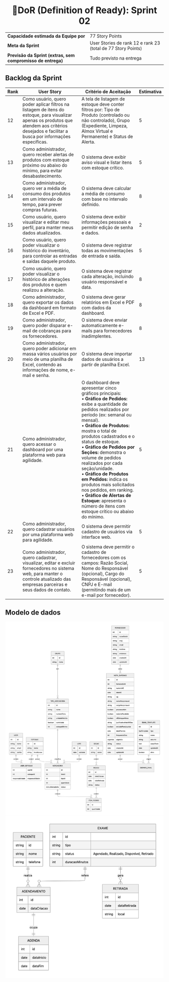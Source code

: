 <h1 style="text-align: center;">📌DoR (Definition of Ready): Sprint 02</h1>

<table>
  <tbody>
    <tr>
      <td><strong>Capacidade estimada da Equipe por</strong></td>
      <td>77 Story Points</td>
    </tr>
    <tr>
      <td><strong>Meta da Sprint</strong></td>
      <td>User Stories de rank 12 e rank 23 (total de 77 Story
Points)</td>
    </tr>
    <tr>
      <td><strong>Previsão da Sprint (extras, sem compromisso de entrega)</strong></td>
      <td>Tudo previsto na entrega</td>
    </tr>
  </tbody>
</table>

<h2>Backlog da Sprint</h2>

<table>
  <thead>
    <tr>
      <th>Rank</th>
      <th>User Story</th>
      <th>Critério de Aceitação</th>
      <th>Estimativa</th>
    </tr>
  </thead>
  <tbody>
    <tr>
      <td>12</td>
      <td>Como usuário, quero poder aplicar filtros na listagem de itens do estoque, para visualizar apenas os produtos que atendem aos critérios desejados e facilitar a busca por informações específicas.</td>
      <td>A tela de listagem de estoque deve conter filtros por: Tipo de Produto (controlado ou não controlado), Grupo (Expediente, Limpeza, Almox Virtual e Permanente) e Status de Alerta.</td>
      <td>5</td>
    </tr>
    <tr>
      <td>13</td>
      <td>Como administrador, quero receber alertas de produtos com estoque próximo ou abaixo do mínimo, para evitar desabastecimento.</td>
      <td>O sistema deve exibir aviso visual e listar itens com estoque crítico.</td>
      <td>5</td>
    </tr>
    <tr>
      <td>14</td>
      <td>Como administrador, quero ver a média de consumo dos produtos em um intervalo de tempo, para prever compras futuras.</td>
      <td>O sistema deve calcular a média de consumo com base no intervalo definido.</td>
      <td>8</td>
    </tr>
    <tr>
      <td>15</td>
      <td>Como usuário, quero visualizar e editar meu perfil, para manter meus dados atualizados.</td>
      <td>O sistema deve exibir informações pessoais e permitir edição de senha e dados.</td>
      <td>2</td>
    </tr>
    <tr>
      <td>16</td>
      <td>Como usuário, quero poder visualizar o histórico do inventário, para controlar as entradas e saídas daquele produto.</td>
      <td>O sistema deve registrar todas as movimentações de entrada e saída.</td>
      <td>5</td>
    </tr>
    <tr>
      <td>17</td>
      <td>Como usuário, quero poder visualizar o histórico de alterações dos produtos e quem realizou a alteração.</td>
      <td>O sistema deve registrar cada alteração, incluindo usuário responsável e data.</td>
      <td>8</td>
    </tr>
    <tr>
      <td>18</td>
      <td>Como administrador, quero exportar os dados da dashboard em formato de Excel e PDF.</td>
      <td>O sistema deve gerar relatórios em Excel e PDF com dados da dashboard.</td>
      <td>8</td>
    </tr>
    <tr>
      <td>19</td>
      <td>Como administrador, quero poder disparar e-mail de cobranças para os fornecedores.</td>
      <td>O sistema deve enviar automaticamente e-mails para fornecedores inadimplentes.</td>
      <td>8</td>
    </tr>
    <tr>
      <td>20</td>
      <td>Como administrador, quero poder adicionar em massa vários usuários por meio de uma planilha de Excel, contendo as informações de nome, e-mail e senha.</td>
      <td>O sistema deve importar dados de usuários a partir de planilha Excel.</td>
      <td>13</td>
    </tr>
    <tr>
      <td>21</td>
      <td>Como administrador, quero acessar o dashboard por uma plataforma web para agilidade.</td>
      <td>O dashboard deve apresentar cinco gráficos principais:<br>
      • <b>Gráfico de Pedidos:</b> exibe a quantidade de pedidos realizados por período (ex: semanal ou mensal).<br>
      • <b>Gráfico de Produtos:</b> mostra o total de produtos cadastrados e o status de estoque.<br>
      • <b>Gráfico de Pedidos por Seções:</b> demonstra o volume de pedidos realizados por cada seção/unidade.<br>
      • <b>Gráfico de Produtos em Pedidos:</b> indica os produtos mais solicitados nos pedidos, em ranking.<br>
      • <b>Gráfico de Alertas de Estoque:</b> apresenta o número de itens com estoque crítico ou abaixo do mínimo.</td>
      <td>5</td>
    </tr>
    <tr>
      <td>22</td>
      <td>Como administrador, quero cadastrar usuários por uma plataforma web para agilidade.</td>
      <td>O sistema deve permitir cadastro de usuários via interface web.</td>
      <td>5</td>
    </tr>
    <tr>
      <td>23</td>
      <td>Como administrador, quero cadastrar, visualizar, editar e excluir fornecedores no sistema web, para manter o controle atualizado das empresas parceiras e seus dados de contato.</td>
      <td>O sistema deve permitir o cadastro de fornecedores com os campos: Razão Social, Nome do Responsável (opcional), Cargo do Responsável (opcional), CNPJ e E-mail (permitindo mais de um e-mail por fornecedor).</td>
      <td>5</td>
    </tr>
  </tbody>
</table>

<h2>Modelo de dados</h2>
<img src="https://github.com/Sync-FATEC/API-2025.2-5SEM/blob/main/sprints/sprint02/modelo-de-dados.png">
<img src="https://github.com/Sync-FATEC/API-2025.2-5SEM/blob/main/sprints/sprint02/modelo-de-dados-agendamento.png">